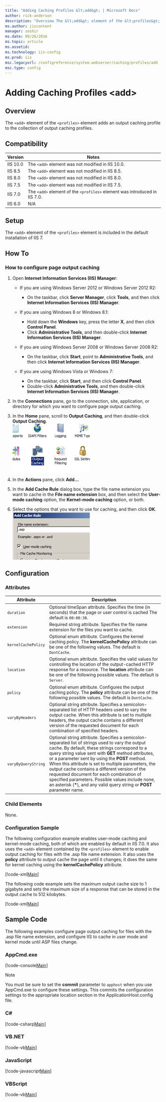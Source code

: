 ```yaml
---
title: "Adding Caching Profiles &lt;add&gt; | Microsoft Docs"
author: rick-anderson
description: "Overview The &lt;add&gt; element of the &lt;profiles&gt; element adds an output caching profile to the collection of output caching profiles. Compatibility V..."
ms.author: iiscontent
manager: soshir
ms.date: 09/26/2016
ms.topic: article
ms.assetid: 
ms.technology: iis-config
ms.prod: iis
msc.legacyurl: /configreference/system.webserver/caching/profiles/add
msc.type: config
---
```

Adding Caching Profiles &lt;add&gt;
====================
<a id="001"></a>
## Overview

The `<add>` element of the `<profiles>` element adds an output caching profile to the collection of output caching profiles.

<a id="002"></a>
## Compatibility

| Version | Notes |
| --- | --- |
| IIS 10.0 | The `<add>` element was not modified in IIS 10.0. |
| IIS 8.5 | The `<add>` element was not modified in IIS 8.5. |
| IIS 8.0 | The `<add>` element was not modified in IIS 8.0. |
| IIS 7.5 | The `<add>` element was not modified in IIS 7.5. |
| IIS 7.0 | The `<add>` element of the `<profiles>` element was introduced in IIS 7.0. |
| IIS 6.0 | N/A |

<a id="003"></a>
## Setup

The `<add>` element of the `<profiles>` element is included in the default installation of IIS 7.

<a id="004"></a>
## How To

### How to configure page output caching

1. Open **Internet Information Services (IIS) Manager**: 

    - If you are using Windows Server 2012 or Windows Server 2012 R2: 

        - On the taskbar, click **Server Manager**, click **Tools**, and then click **Internet Information Services (IIS) Manager**.
    - If you are using Windows 8 or Windows 8.1: 

        - Hold down the **Windows** key, press the letter **X**, and then click **Control Panel**.
        - Click **Administrative Tools**, and then double-click **Internet Information Services (IIS) Manager**.
    - If you are using Windows Server 2008 or Windows Server 2008 R2: 

        - On the taskbar, click **Start**, point to **Administrative Tools**, and then click **Internet Information Services (IIS) Manager**.
    - If you are using Windows Vista or Windows 7: 

        - On the taskbar, click **Start**, and then click **Control Panel**.
        - Double-click **Administrative Tools**, and then double-click **Internet Information Services (IIS) Manager**.
2. In the **Connections** pane, go to the connection, site, application, or directory for which you want to configure page output caching.
3. In the **Home** pane, scroll to **Output Caching**, and then double-click **Output Caching**.  
    [![](add/_static/image2.png)](add/_static/image1.png)
4. In the **Actions** pane, click **Add...**
5. In the **Add Cache Rule** dialog box, type the file name extension you want to cache in the **File name extension** box, and then select the **User-mode caching** option, the **Kernel-mode caching** option, or both.
6. Select the options that you want to use for caching, and then click **OK**.  
    [![](add/_static/image4.png)](add/_static/image3.png)

<a id="005"></a>
## Configuration

### Attributes

| Attribute | Description |
| --- | --- |
| `duration` | Optional timeSpan attribute. Specifies the time (in seconds) that the page or user control is cached The default is `00:00:30`. |
| `extension` | Required string attribute. Specifies the file name extension for the files you want to cache. |
| `kernelCachePolicy` | Optional enum attribute. Configures the kernel caching policy. The **kernelCachePolicy** attribute can be one of the following values. The default is `DontCache`. | Value | Description | | --- | --- | | `DontCache` | Content is not cached. The numeric value is `0`. | | `CacheUntilChange` | Content is only cached until the content changes. The numeric value is `1`. | | `CacheForTimePeriod` | Content is cached for the length of time specified by the duration attribute. The numeric value is `2`. | | `DisableCache` | The cache is disabled and no caching will occur. The numeric value is `3`. | |
| `location` | Optional enum attribute. Specifies the valid values for controlling the location of the output-cached HTTP response for a resource. The **location** attribute can be one of the following possible values. The default is `Server`. | Value | Description | | --- | --- | | `Any` | The output cache can be located on the browser client (where the request originated), on a proxy server (or any other server) participating in the request, or on the server where the request was processed. The numeric value is `0`. | | `Client` | The output cache is located on the browser client where the request originated. The numeric value is `1`. | | `Downstream` | The output cache can be stored in any HTTP 1.1 cache-capable devices other than the origin server. This includes proxy servers and the client that made the request. The numeric value is `2`. | | `Server` | The output cache is located on the Web server where the request was processed. The numeric value is `3`. | | `None` | The output cache is disabled for the requested page. The numeric value is `4`. | | `ServerAndClient` | The output cache can be stored only at the origin server or at the requesting client. Proxy servers are not allowed to cache the response. The numeric value is `5`. | |
| `policy` | Optional enum attribute. Configures the output caching policy. The **policy** attribute can be one of the following possible values. The default is `DontCache`. | Value | Description | | --- | --- | | `DontCache` | Content is not cached. The numeric value is `0`. | | `CacheUntilChange` | Content is only cached until the content changes. The numeric value is `1`. | | `CacheForTimePeriod` | Content is cached for the length of time specified by the duration attribute. The numeric value is `2`. | | `DisableCache` | The cache is disabled and no caching will occur. The numeric value is `3`. | |
| `varyByHeaders` | Optional string attribute. Specifies a semicolon-separated list of HTTP headers used to vary the output cache. When this attribute is set to multiple headers, the output cache contains a different version of the requested document for each combination of specified headers. |
| `varyByQueryString` | Optional string attribute. Specifies a semicolon-separated list of strings used to vary the output cache. By default, these strings correspond to a query string value sent with **GET** method attributes, or a parameter sent by using the **POST** method. When this attribute is set to multiple parameters, the output cache contains a different version of the requested document for each combination of specified parameters. Possible values include none, an asterisk (**\***), and any valid query string or **POST** parameter name. |

### Child Elements

None.

### Configuration Sample

The following configuration example enables user-mode caching and kernel-mode caching, both of which are enabled by default in IIS 7.0. It also uses the `<add>` element contained by the `<profiles>` element to enable output caching for files with the .asp file name extension. It also uses the **policy** attribute to output cache the page until it changes; it does the same for kernel caching using the **kernelCachePolicy** attribute.

[!code-xml[Main](add/samples/sample1.xml)]

The following code example sets the maximum output cache size to 1 gigabyte and sets the maximum size of a response that can be stored in the output cache to 512 kilobytes.

[!code-xml[Main](add/samples/sample2.xml)]

<a id="006"></a>
## Sample Code

The following examples configure page output caching for files with the .asp file name extension, and configure IIS to cache in user mode and kernel mode until ASP files change.

### AppCmd.exe

[!code-console[Main](add/samples/sample3.cmd)]

> [!NOTE]
> You must be sure to set the **commit** parameter to `apphost` when you use AppCmd.exe to configure these settings. This commits the configuration settings to the appropriate location section in the ApplicationHost.config file.

### C#

[!code-csharp[Main](add/samples/sample4.cs)]

### VB.NET

[!code-vb[Main](add/samples/sample5.vb)]

### JavaScript

[!code-javascript[Main](add/samples/sample6.js)]

### VBScript

[!code-vb[Main](add/samples/sample7.vb)]